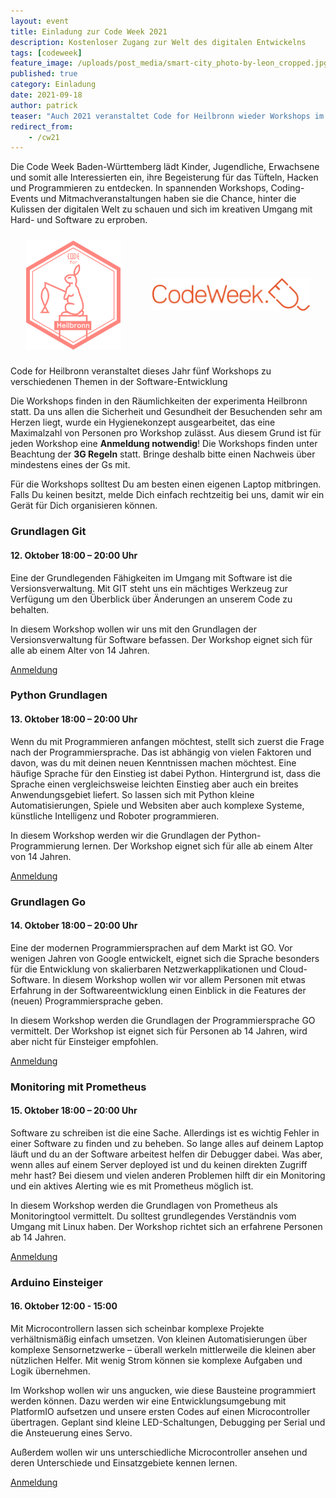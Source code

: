 ```yaml
---
layout: event
title: Einladung zur Code Week 2021
description: Kostenloser Zugang zur Welt des digitalen Entwickelns
tags: [codeweek]
feature_image: /uploads/post_media/smart-city_photo-by-leon_cropped.jpg
published: true
category: Einladung
date: 2021-09-18
author: patrick
teaser: "Auch 2021 veranstaltet Code for Heilbronn wieder Workshops im Rahmen der Code Week."
redirect_from:
    - /cw21
---
```


Die Code Week Baden-Württemberg lädt Kinder, Jugendliche, Erwachsene und somit alle Interessierten ein, ihre Begeisterung für das Tüfteln, Hacken und Programmieren zu entdecken. In spannenden Workshops, Coding-Events und Mitmachveranstaltungen haben sie die Chance, hinter die Kulissen der digitalen Welt zu schauen und sich im kreativen Umgang mit Hard- und Software zu erproben.

<div style="display: flex; justify-content: space-around; align-items: center; max-height: 30vh; width: 100%;margin: 5% 0 5% 0;"><img style="max-width: 30%; max-height: 90%" src="/uploads/CodeForHeilbronn.svg" alt="CfHN Logo"><a style="max-width: 50%; max-height: 90%"  href="https://codeweek.eu"><img src="/uploads/post_media/Code-Week-2020.png" alt="Code Week Logo"></a></div>  

Code for Heilbronn veranstaltet dieses Jahr fünf Workshops zu verschiedenen Themen in der Software-Entwicklung

Die Workshops finden in den Räumlichkeiten der experimenta Heilbronn statt. Da uns allen die Sicherheit und Gesundheit der Besuchenden sehr am Herzen liegt, wurde ein Hygienekonzept ausgearbeitet, das eine Maximalzahl von Personen pro Workshop zulässt. Aus diesem Grund ist für jeden Workshop eine **Anmeldung notwendig**! Die Workshops finden unter Beachtung der **3G Regeln** statt. Bringe deshalb bitte einen Nachweis über mindestens eines der Gs mit. 

Für die Workshops solltest Du am besten einen eigenen Laptop mitbringen. Falls Du keinen besitzt, melde Dich einfach rechtzeitig bei uns, damit wir ein Gerät für Dich organisieren können.

### Grundlagen Git
#### 12. Oktober 18:00 – 20:00 Uhr
Eine der Grundlegenden Fähigkeiten im Umgang mit Software ist die Versionsverwaltung. Mit GIT steht uns ein mächtiges Werkzeug zur Verfügung um den Überblick über Änderungen an unserem Code zu behalten.

In diesem Workshop wollen wir uns mit den Grundlagen der Versionsverwaltung für Software befassen. Der Workshop eignet sich für alle ab einem Alter von 14 Jahren.

[Anmeldung](https://makerspace.experimenta.science/workshop/code-week-grundlagen-git/)

### Python Grundlagen
#### 13. Oktober 18:00 – 20:00 Uhr
Wenn du mit Programmieren anfangen möchtest, stellt sich zuerst die Frage nach der Programmiersprache. Das ist abhängig von vielen Faktoren und davon, was du mit deinen neuen Kenntnissen machen möchtest. Eine häufige Sprache für den Einstieg ist dabei Python. Hintergrund ist, dass die Sprache einen vergleichsweise leichten Einstieg aber auch ein breites Anwendungsgebiet liefert. So lassen sich mit Python kleine Automatisierungen, Spiele und Websiten aber auch komplexe Systeme, künstliche Intelligenz und Roboter programmieren.

In diesem Workshop werden wir die Grundlagen der Python-Programmierung lernen. Der Workshop eignet sich für alle ab einem Alter von 14 Jahren.

[Anmeldung](https://makerspace.experimenta.science/workshop/code-week-python-grundlagen/)

### Grundlagen Go
#### 14. Oktober 18:00 – 20:00 Uhr
Eine der modernen Programmiersprachen auf dem Markt ist GO. Vor wenigen Jahren von Google entwickelt, eignet sich die Sprache besonders für die Entwicklung von skalierbaren Netzwerkapplikationen und Cloud-Software. In diesem Workshop wollen wir vor allem Personen mit etwas Erfahrung in der Softwareentwicklung einen Einblick in die Features der (neuen) Programmiersprache geben.

In diesem Workshop werden die Grundlagen der Programmiersprache GO vermittelt. Der Workshop ist eignet sich für Personen ab 14 Jahren, wird aber nicht für Einsteiger empfohlen.

[Anmeldung](https://makerspace.experimenta.science/workshop/code-week-grundlagen-go/)

### Monitoring mit Prometheus
#### 15. Oktober 18:00 – 20:00 Uhr
Software zu schreiben ist die eine Sache. Allerdings ist es wichtig Fehler in einer Software zu finden und zu beheben. So lange alles auf deinem Laptop läuft und du an der Software arbeitest helfen dir Debugger dabei. Was aber, wenn alles auf einem Server deployed ist und du keinen direkten Zugriff mehr hast? Bei diesem und vielen anderen Problemen hilft dir ein Monitoring und ein aktives Alerting wie es mit Prometheus möglich ist.

In diesem Workshop werden die Grundlagen von Prometheus als Monitoringtool vermittelt. Du solltest grundlegendes Verständnis vom Umgang mit Linux haben. Der Workshop richtet sich an erfahrene Personen ab 14 Jahren.

[Anmeldung](https://makerspace.experimenta.science/workshop/code-week-monitoring-mit-prometheus/)

### Arduino Einsteiger
#### 16. Oktober 12:00 - 15:00
Mit Microcontrollern lassen sich scheinbar komplexe Projekte verhältnismäßig einfach umsetzen. Von kleinen Automatisierungen über komplexe Sensornetzwerke – überall werkeln mittlerweile die kleinen aber nützlichen Helfer. Mit wenig Strom können sie komplexe Aufgaben und Logik übernehmen.

Im Workshop wollen wir uns angucken, wie diese Bausteine programmiert werden können. Dazu werden wir eine Entwicklungsumgebung mit PlatformIO aufsetzen und unsere ersten Codes auf einen Microcontroller übertragen. Geplant sind kleine LED-Schaltungen, Debugging per Serial und die Ansteuerung eines Servo.

Außerdem wollen wir uns unterschiedliche Microcontroller ansehen und deren Unterschiede und Einsatzgebiete kennen lernen.

[Anmeldung](https://makerspace.experimenta.science/workshop/code-week-arduino-einsteiger/)
